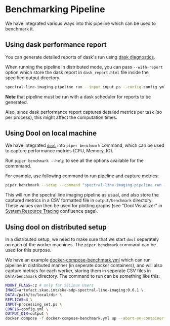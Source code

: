 # Benchmarking Pipeline

We have integrated various ways into this pipeline which can be used to benchmark it.

## Using dask performance report

You can generate detailed reports of dask's run using [dask diagnostics](https://docs.dask.org/en/stable/diagnostics-distributed.html#diagnostics-distributed).

When running the pipeline in distributed mode, you can pass `--with-report` option which store the dask report in `dask_report.html` file inside the specified output directory.

```bash
spectral-line-imaging-pipeline run --input input.ps --config config.yml --output-path output/benchmark --dask-scheduler localhost:8786 --with-report
```

**Note** that pipeline must be run with a dask scheduler for reports to be generated.

Also, since dask performance report captures detailed metrics per task (so per process), this might affect the computation times.

## Using Dool on local machine

We have integrated [`dool`](https://github.com/scottchiefbaker/dool/tree/master) into `piper benchmark` command, which can be used to capture performance metrics (CPU, Memory, IO).

Run `piper benchmark --help` to see all the options available for the commmand.

For example, use following command to run pipeline and capture metrics:

```bash
piper benchmark --setup --command "spectral-line-imaging-pipeline run --input input.ps --config config.yml" --output-path output/benchmark
```

This will run the spectral line imaging pipeline as usual, and also store the captured metrics in a CSV formatted file in `output/benchmark` directory.
These values can then be used for plotting graphs (see "Dool Visualizer" in [System Resource Tracing](https://confluence.skatelescope.org/display/SE/System%27s+resource+tracing+with+dool) confluence page).

## Using dool on distributed setup

In a distributed setup, we need to make sure that we start `dool` seperately on each of the worker machines. The `piper benchmark` command can be used for this purpose.

We have an example [docker-compose-benchmark.yml](https://gitlab.com/ska-telescope/sdp/science-pipeline-workflows/ska-sdp-spectral-line-imaging/-/blob/main/examples/docker-compose-benchmark.yml) which can run pipeline in distributed manner (in seperate docker containers), and will also capture metrics for each worker, storing them in seperate CSV files in `DATA/benchmark` directory.
The command to run can be something like this:

```bash
MOUNT_FLAGS=:z # only for SELinux Users
IMAGE=artefact.skao.int/ska-sdp-spectral-line-imaging:0.6.1 \
DATA=/path/to/local/dir \
REPLICAS=4 \
INPUT=processing_set.ps \
CONFIG=config.yml \
OUTPUT_DIR=output \
docker compose -f docker-compose-benchmark.yml up --abort-on-container-exit
```

